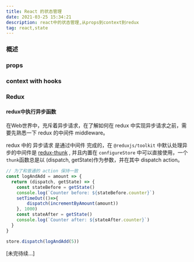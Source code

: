 ```yaml
---
title: React 的状态管理
date: 2021-03-25 15:34:21
description: react中的状态管理,从props到context到redux
tag: react,state
---
```


### 概述

### props

### context with hooks

### Redux

#### redux中执行异步函数

在Web世界中，充斥着异步请求，在了解如何在 redux 中实现异步请求之前，需要先熟悉一下 redux 的中间件 middleware。



redux 中的 异步请求 是通过中间件 完成的，在 `@reduxjs/toolkit` 中默认处理异步的中间件是 [redux-thunk](https://github.com/reduxjs/redux-thunk) , 并且内置在 `configureStore` 中可以直接使用，一个`thunk`函数总是以 (dispatch, getState)作为参数，并在其中 dispatch action。

```js
// 为了和普通的 action 保持一致
const logAndAdd = amount => {
  return (dispatch, getState) => {
    const stateBefore = getState()
    console.log(`Counter before: ${stateBefore.counter}`)
    setTimeOut(()=>{
    	dispatch(incrementByAmount(amount))
    }, 1000)
    const stateAfter = getState()
    console.log(`Counter after: ${stateAfter.counter}`)
  }
}

store.dispatch(logAndAdd(5))
```





[未完待续...]